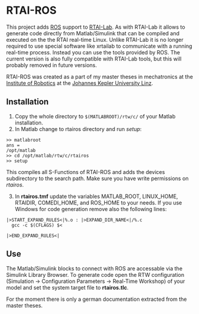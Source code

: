 # RTAI-ROS

This project adds [ROS](http://www.ros.org) support to [RTAI-Lab](https://www.rtai.org/?About_RTAI-Lab).
As with RTAI-Lab it allows to generate code directly from Matlab/Simulink that can be compiled and executed on the the RTAI real-time Linux.
Unlike RTAI-Lab it is no longer required to use special software like xrtailab to communicate with a running real-time process.
Instead you can use the tools provided by ROS.
The current version is also fully compatible with RTAI-Lab tools, but this will probably removed in future versions.

RTAI-ROS was created as a part of my master theses in mechatronics at the [Institute of Robotics](http://www.robotik.jku.at/) at the [Johannes Kepler University Linz](http://www.jku.at/).

## Installation

1. Copy the whole directory to `$(MATLABROOT)/rtw/c/` of your Matlab installation.
2. In Matlab change to rtairos directory and run *setup*:
  ```
>> matlabroot
ans =
/opt/matlab
>> cd /opt/matlab/rtw/c/rtairos
>> setup
  ```
  This compiles all S-Functions of RTAI-ROS and adds the devices subdirectory to the search path.
  Make sure you have write permissions on *rtairos*.
   
3. In **rtairos.tmf** update the variables MATLAB_ROOT, LINUX_HOME, RTAIDIR, COMEDI_HOME, and ROS_HOME to your needs.
  If you use Windows for code generation remove also the following lines:
  ```
|>START_EXPAND_RULES<|%.o : |>EXPAND_DIR_NAME<|/%.c
    gcc -c $(CFLAGS) $<

|>END_EXPAND_RULES<|
  ```

## Use

The Matlab/Simulink blocks to connect with ROS are accessable via the Simulink Library Browser.
To generate code open the RTW configuration (Simulation → Configuration Parameters → Real-Time Workshop) of your model and set the system target file to **rtairos.tlc**.

For the moment there is only a german documentation extracted from the master theses.
